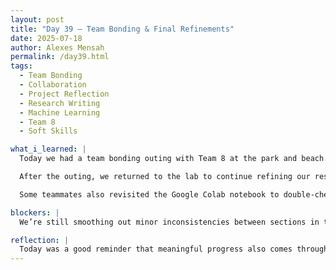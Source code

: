 ```yaml
---
layout: post  
title: "Day 39 – Team Bonding & Final Refinements"  
date: 2025-07-18  
author: Alexes Mensah  
permalink: /day39.html  
tags:  
  - Team Bonding  
  - Collaboration  
  - Project Reflection  
  - Research Writing  
  - Machine Learning  
  - Team 8  
  - Soft Skills  

what_i_learned: |
  Today we had a team bonding outing with Team 8 at the park and beach. It was a chance to take a break from technical work and connect on a personal level. The relaxed setting helped strengthen our collaboration and reminded us of the importance of balance in project-based work.

  After the outing, we returned to the lab to continue refining our research paper. Building on yesterday’s draft, we reviewed the methodology section and made small adjustments to better align it with our earlier literature review. We also cleaned up the abstract and improved transitions for clarity.

  Some teammates also revisited the Google Colab notebook to double-check that all model outputs were properly labeled and ready for final presentation.

blockers: |
  We’re still smoothing out minor inconsistencies between sections in the paper—especially linking our methodology and literature review more cohesively. We're also planning how to clearly present our ML workflow to a non-technical audience in the final presentation.

reflection: |
  Today was a good reminder that meaningful progress also comes through building strong team relationships. Taking time to connect outside the lab gave us renewed energy and cohesion. As we head into the final stretch, we’re focused on making our paper and presentation as strong and cohesive as possible, both technically and visually.
---
```

